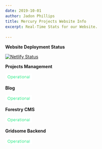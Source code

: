 ```yaml
---
date: 2019-10-01
author: Jadon Phillips
title: Mercury Projects Website Info
excerpt: Real-Time Stats for our Website.

---
```

**Website Deployment Status**

[![Netlify Status](https://api.netlify.com/api/v1/badges/e8d461b6-207e-4b78-bcd5-cda67eea7834/deploy-status)](https://app.netlify.com/sites/mercuryprojects/deploys)

**Projects Management**

![](/uploads/operational.PNG)

**Blog**

![](/uploads/operational.PNG)

**Forestry CMS**

![](/uploads/operational.PNG)

**Gridsome Backend**

![](/uploads/operational.PNG)